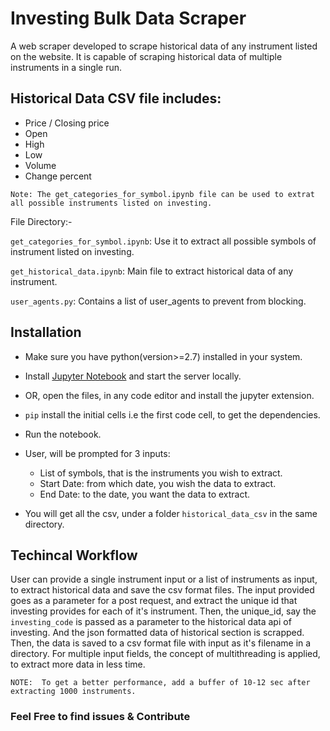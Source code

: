 # Investing Bulk Data Scraper

A web scraper developed to scrape historical data of any instrument listed on the website.
It is capable of scraping historical data of multiple instruments in a single run.

## Historical Data CSV file includes: 

- Price / Closing price
- Open
- High
- Low
- Volume
- Change percent

`Note: The get_categories_for_symbol.ipynb file can be used to extrat all possible instruments listed on investing.`

File Directory:-

`get_categories_for_symbol.ipynb`: Use it to extract all possible symbols of instrument listed on investing.

`get_historical_data.ipynb`: Main file to extract historical data of any instrument.

`user_agents.py`: Contains a list of user_agents to prevent from blocking.

## Installation

- Make sure you have python(version>=2.7) installed in your system.

- Install [Jupyter Notebook](https://jupyter.org/install) and start the server locally.

- OR, open the files, in any code editor and install the jupyter extension.

- `pip` install the initial cells i.e the first code cell, to get the dependencies.

- Run the notebook.

- User, will be prompted for 3 inputs:

    - List of symbols, that is the instruments you wish to extract.
    - Start Date: from which date, you wish the data to extract.
    - End Date: to the date, you want the data to extract.

- You will get all the csv, under a folder `historical_data_csv` in the same directory.

## Techincal Workflow

User can provide a single instrument input or a list of instruments as input, to extract historical data and save the csv format files. The input provided goes as a parameter for a post request, and extract the unique id that investing provides for each of it's instrument. Then, the unique_id, say the `investing_code` is passed as a parameter to the historical data api of investing. And the json formatted data of historical section is scrapped. Then, the data is saved to a csv format file with input as it's filename in a directory. For multiple input fields, the concept of multithreading is applied, to extract more data in less time.

`NOTE:  To get a better performance, add a buffer of 10-12 sec after extracting 1000 instruments.`

### Feel Free to find issues & Contribute